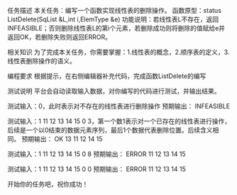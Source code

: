 任务描述
本关任务：编写一个函数实现线性表的删除操作。
函数原型：status ListDelete(SqList &L,int i,ElemType &e)
功能说明：若线性表L不存在，返回INFEASIBLE；否则删除线性表L的第i个元素，若删除成功则将删除的值赋给e并返回OK，若删除失败则返回ERROR。

相关知识
为了完成本关任务，你需要掌握：1.线性表的概念，2.顺序表的定义，3.线性表删除操作的语义。

编程要求
根据提示，在右侧编辑器补充代码，完成函数ListDelete的编写

测试说明
平台会自动读取输入数据，对你编写的代码进行测试，并输出结果。

测试输入：0，此时表示对不存在的线性表进行删除操作
预期输出：
INFEASIBLE

测试输入：1 11 12 13 14 15 0 3，第一个数1表示对一个已存在的线性表进行操作，后续是一个以0结束的数据元素序列，最后1个数据代表删除位置。后续含义相同。
预期输出：
OK
13
11 12 14 15

测试输入：1 11 12 13 14 15 0 8
预期输出：
ERROR
11 12 13 14 15

测试输入：1 11 12 13 14 15 0 0
预期输出：
ERROR
11 12 13 14 15

开始你的任务吧，祝你成功！
